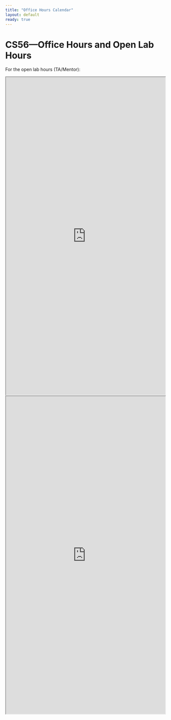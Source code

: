 ```yaml
---
title: "Office Hours Calendar"
layout: default
ready: true
---
```


<h1>CS56—<strong>Office Hours and Open Lab Hours</strong></h1>


For the open lab hours (TA/Mentor):

<style>
  iframe { width: 100%; height: 1000px; overflow: scroll; }  
</style>



<iframe src="https://docs.google.com/spreadsheets/d/e/2PACX-1vSkxkaJqWiDodK7H7mYLgHqWjeOKTvs4xEXZA-SHpcDS2pWXhyo78H_QZ4g7f9AHI39H4SDEmTXj_Gg/pubhtml?gid=565120170&amp;single=true&amp;widget=true&amp;headers=false"></iframe>	<iframe src="https://docs.google.com/spreadsheets/d/e/2PACX-1vSkxkaJqWiDodK7H7mYLgHqWjeOKTvs4xEXZA-SHpcDS2pWXhyo78H_QZ4g7f9AHI39H4SDEmTXj_Gg/pubhtml?gid=565120170&amp;single=true&amp;widget=true&amp;headers=false"></iframe>


